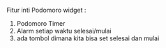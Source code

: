 Fitur inti Podomoro widget :
1. Podomoro Timer
2. Alarm setiap waktu selesai/mulai
3. ada tombol dimana kita bisa set selesai dan mulai